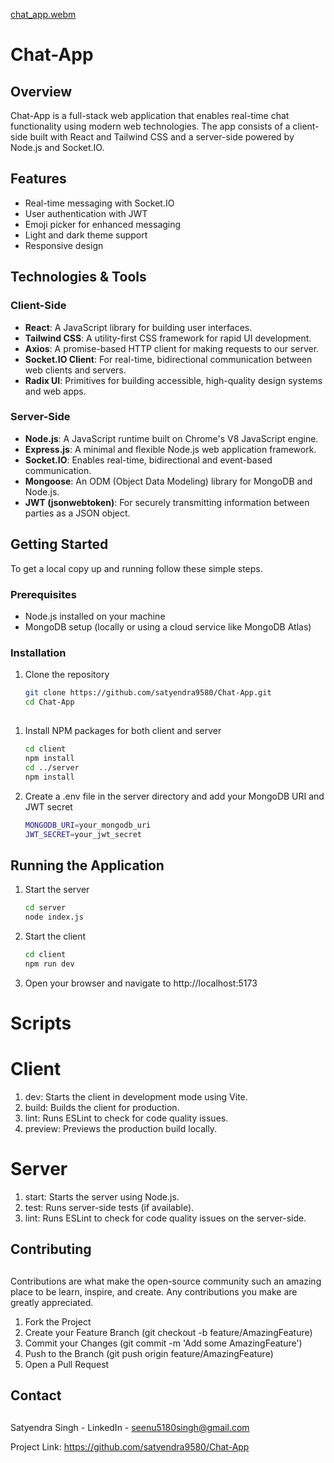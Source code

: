 [chat_app.webm](https://github.com/user-attachments/assets/b4eeee80-94df-4293-a3b0-d89e1c81fd70)
# Chat-App

## Overview

Chat-App is a full-stack web application that enables real-time chat functionality using modern web technologies. The app consists of a client-side built with React and Tailwind CSS and a server-side powered by Node.js and Socket.IO.

## Features

- Real-time messaging with Socket.IO
- User authentication with JWT
- Emoji picker for enhanced messaging
- Light and dark theme support
- Responsive design

## Technologies & Tools

### Client-Side

- **React**: A JavaScript library for building user interfaces.
- **Tailwind CSS**: A utility-first CSS framework for rapid UI development.
- **Axios**: A promise-based HTTP client for making requests to our server.
- **Socket.IO Client**: For real-time, bidirectional communication between web clients and servers.
- **Radix UI**: Primitives for building accessible, high-quality design systems and web apps.

### Server-Side

- **Node.js**: A JavaScript runtime built on Chrome's V8 JavaScript engine.
- **Express.js**: A minimal and flexible Node.js web application framework.
- **Socket.IO**: Enables real-time, bidirectional and event-based communication.
- **Mongoose**: An ODM (Object Data Modeling) library for MongoDB and Node.js.
- **JWT (jsonwebtoken)**: For securely transmitting information between parties as a JSON object.

## Getting Started

To get a local copy up and running follow these simple steps.

### Prerequisites

- Node.js installed on your machine
- MongoDB setup (locally or using a cloud service like MongoDB Atlas)

### Installation

1. Clone the repository
   ```sh
   git clone https://github.com/satyendra9580/Chat-App.git
   cd Chat-App
##

 1. Install NPM packages for both client and server
    ```sh
    cd client
    npm install
    cd ../server
    npm install

 2. Create a .env file in the server directory and add your MongoDB URI and JWT secret
    ```sh
    MONGODB_URI=your_mongodb_uri
    JWT_SECRET=your_jwt_secret

## Running the Application

1. Start the server
   ```sh
   cd server
   node index.js
2. Start the client
   ```sh
   cd client
   npm run dev
3. Open your browser and navigate to http://localhost:5173

# Scripts


# Client
1. dev: Starts the client in development mode using Vite.
2. build: Builds the client for production.
3. lint: Runs ESLint to check for code quality issues.
4. preview: Previews the production build locally.

# Server

1. start: Starts the server using Node.js.
2. test: Runs server-side tests (if available).
3. lint: Runs ESLint to check for code quality issues on the server-side.

## Contributing
##

Contributions are what make the open-source community such an amazing place to be learn, inspire, and create. Any contributions you make are greatly appreciated.

1. Fork the Project
2. Create your Feature Branch (git checkout -b feature/AmazingFeature)
3. Commit your Changes (git commit -m 'Add some AmazingFeature')
4. Push to the Branch (git push origin feature/AmazingFeature)
5. Open a Pull Request

## Contact
##

Satyendra Singh - LinkedIn - seenu5180singh@gmail.com

Project Link: https://github.com/satyendra9580/Chat-App
